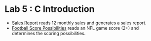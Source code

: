 # Lab 5 : C Introduction 
- [Sales Report](sales.c) reads 12 monthly sales and generates a sales report.   
- [Football Score Possibilities](scores.c) reads an NFL game score (2+) and determines the scoring possibilities.
